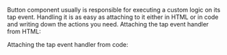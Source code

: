 Button component usually is responsible for executing a custom logic on its tap event. Handling it is as easy as attaching to it either in HTML or in code and writing down the actions you need. 
Attaching the tap event handler from HTML:
<snippet id='button-tap-event-html'/>

Attaching the tap event handler from code:
<snippet id='button-tap-event-code'/>